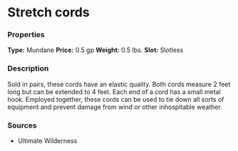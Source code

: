 ﻿---
Title: "Stretch cords"
Type: "Mundane"
Price: "0.5 gp"
Weight: "0.5 lbs."
Slot: "Slotless"
Description: |
  "Sold in pairs, these cords have an elastic quality. Both cords measure 2 feet long but can be extended to 4 feet. Each end of a cord has a small metal hook. Employed together, these cords can be used to tie down all sorts of equipment and prevent damage from wind or other inhospitable weather."
Sources: "['Ultimate Wilderness']"
---

# Stretch cords

### Properties

**Type:** Mundane **Price:** 0.5 gp **Weight:** 0.5 lbs. **Slot:** Slotless

### Description

Sold in pairs, these cords have an elastic quality. Both cords measure 2 feet long but can be extended to 4 feet. Each end of a cord has a small metal hook. Employed together, these cords can be used to tie down all sorts of equipment and prevent damage from wind or other inhospitable weather.

### Sources

* Ultimate Wilderness